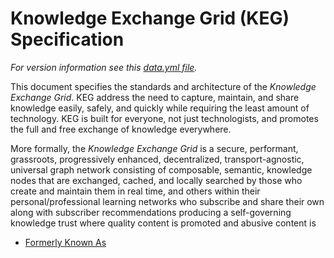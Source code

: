 # Knowledge Exchange Grid (KEG) Specification

*For version information see this [data.yml file](data.yml).*

This document specifies the standards and architecture of the *Knowledge
Exchange Grid*. KEG address the need to capture, maintain, and share
knowledge easily, safely, and quickly while requiring the least amount
of technology. KEG is built for everyone, not just technologists, and
promotes the full and free exchange of knowledge everywhere.

More formally, the *Knowledge Exchange Grid* is a secure, performant,
grassroots, progressively enhanced, decentralized, transport-agnostic,
universal graph network consisting of composable, semantic, knowledge
nodes that are exchanged, cached, and locally searched by those who
create and maintain them in real time, and others within their
personal/professional learning networks who subscribe and share their
own along with subscriber recommendations producing a self-governing
knowledge trust where quality content is promoted and abusive content is

* [Formerly Known As](formerly-known-as)
